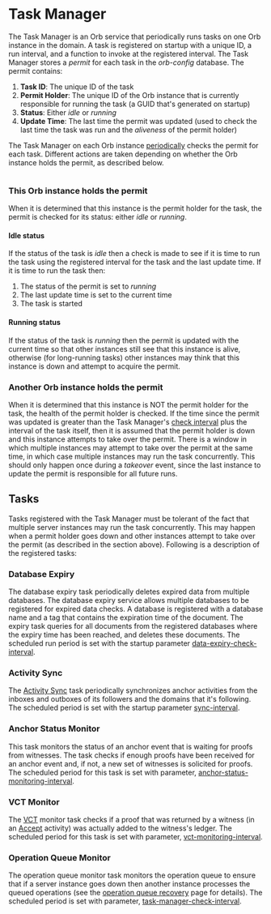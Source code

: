 # Task Manager

The Task Manager is an Orb service that periodically runs tasks on one Orb instance
in the domain. A task is registered on startup with a unique ID, a run interval,
and a function to invoke at the registered interval. The Task Manager stores a _permit_ for
each task in the _orb-config_ database. The permit contains:
1) **Task ID**: The unique ID of the task
2) **Permit Holder**: The unique ID of the Orb instance that is currently responsible for running the task (a GUID that's generated on startup)
3) **Status**: Either _idle_ or _running_
4) **Update Time**: The last time the permit was updated (used to check the last time the task was run and the _aliveness_ of the permit holder)

The Task Manager on each Orb instance [periodically](parameters.html#task-manager-check-interval)
checks the permit for each task. Different actions are taken depending on whether the Orb instance
holds the permit, as described below.

```{image} ../_static/orb/task-manager.svg

```

### This Orb instance holds the permit

When it is determined that this instance is the permit holder for the task, the permit is checked for
its status: either _idle_ or _running_.

#### Idle status

If the status of the task is _idle_ then a check is made to see if it is time to run the task
using the registered interval for the task and the last update time.
If it is time to run the task then:

1) The status of the permit is set to _running_
2) The last update time is set to the current time 
3) The task is started

#### Running status

If the status of the task is _running_ then the permit is updated with the current time so that
other instances still see that this instance is alive, otherwise (for long-running tasks)
other instances may think that this instance is down and attempt to acquire the permit.

### Another Orb instance holds the permit

When it is determined that this instance is NOT the permit holder for the task, the health of the
permit holder is checked. If the time since the permit was updated is greater than the Task Manager's
[check interval](parameters.html#task-manager-check-interval) plus the interval of the task itself,
then it is assumed that the permit holder is down and this instance attempts to take over the permit.
There is a window in which multiple instances may attempt to take over the permit at the same
time, in which case multiple instances may run the task concurrently. This should only happen once
during a _takeover_ event, since the last instance to update the permit is responsible for all future
runs.

## Tasks

Tasks registered with the Task Manager must be tolerant of the fact that multiple server instances
may run the task concurrently. This may happen when a permit holder goes down and
other instances attempt to take over the permit (as described in the section above). Following is a
description of the registered tasks:

### Database Expiry

The database expiry task periodically deletes expired data from multiple databases. The database expiry
service allows multiple databases to be registered for expired data checks. A database is registered
with a database name and a tag that contains the expiration time of the document. The expiry task queries
for all documents from the registered databases where the expiry time has been reached, and
deletes these documents. The scheduled run period is set with the startup
parameter [data-expiry-check-interval](parameters.html#data-expiry-check-interval).

### Activity Sync

The [Activity Sync](onboardrecover.html#activity-sync-task) task periodically synchronizes anchor activities from the
inboxes and outboxes of its followers and the domains that it's following. The scheduled period is set
with the startup parameter [sync-interval](parameters.html#sync-interval).

### Anchor Status Monitor

This task monitors the status of an anchor event that is waiting for proofs from witnesses.
The task checks if enough proofs have been received for an anchor event and, if not, a new
set of witnesses is solicited for proofs. The scheduled period for this task is set with
parameter, [anchor-status-monitoring-interval](parameters.html#anchor-status-monitoring-interval).

### VCT Monitor

The [VCT](vct.html#vct) monitor task checks if a proof that was returned by a witness
(in an [Accept](https://trustbloc.github.io/activityanchors/#accept-anchor-activity)
activity) was actually added to the witness's ledger. The scheduled period
for this task is set with parameter,
[vct-monitoring-interval](parameters.html#vct-monitoring-interval).

### Operation Queue Monitor

The operation queue monitor task monitors the operation queue to ensure that if a server
instance goes down then another instance processes the queued operations
(see the [operation queue recovery](batchwriter.html#recovery) page for details). The scheduled period is set
with parameter, [task-manager-check-interval](parameters.html#task-manager-check-interval).
